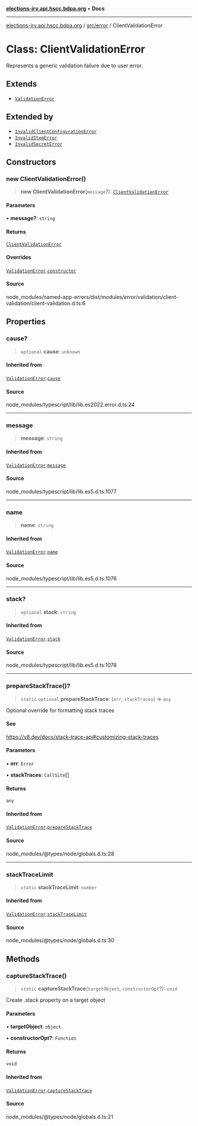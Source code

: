 [**elections-irv.api.hscc.bdpa.org**](../../../README.md) • **Docs**

***

[elections-irv.api.hscc.bdpa.org](../../../README.md) / [src/error](../README.md) / ClientValidationError

# Class: ClientValidationError

Represents a generic validation failure due to user error.

## Extends

- [`ValidationError`](ValidationError.md)

## Extended by

- [`InvalidClientConfigurationError`](InvalidClientConfigurationError.md)
- [`InvalidItemError`](InvalidItemError.md)
- [`InvalidSecretError`](InvalidSecretError.md)

## Constructors

### new ClientValidationError()

> **new ClientValidationError**(`message`?): [`ClientValidationError`](ClientValidationError.md)

#### Parameters

• **message?**: `string`

#### Returns

[`ClientValidationError`](ClientValidationError.md)

#### Overrides

[`ValidationError`](ValidationError.md).[`constructor`](ValidationError.md#constructors)

#### Source

node\_modules/named-app-errors/dist/modules/error/validation/client-validation/client-validation.d.ts:6

## Properties

### cause?

> `optional` **cause**: `unknown`

#### Inherited from

[`ValidationError`](ValidationError.md).[`cause`](ValidationError.md#cause)

#### Source

node\_modules/typescript/lib/lib.es2022.error.d.ts:24

***

### message

> **message**: `string`

#### Inherited from

[`ValidationError`](ValidationError.md).[`message`](ValidationError.md#message)

#### Source

node\_modules/typescript/lib/lib.es5.d.ts:1077

***

### name

> **name**: `string`

#### Inherited from

[`ValidationError`](ValidationError.md).[`name`](ValidationError.md#name)

#### Source

node\_modules/typescript/lib/lib.es5.d.ts:1076

***

### stack?

> `optional` **stack**: `string`

#### Inherited from

[`ValidationError`](ValidationError.md).[`stack`](ValidationError.md#stack)

#### Source

node\_modules/typescript/lib/lib.es5.d.ts:1078

***

### prepareStackTrace()?

> `static` `optional` **prepareStackTrace**: (`err`, `stackTraces`) => `any`

Optional override for formatting stack traces

#### See

https://v8.dev/docs/stack-trace-api#customizing-stack-traces

#### Parameters

• **err**: `Error`

• **stackTraces**: `CallSite`[]

#### Returns

`any`

#### Inherited from

[`ValidationError`](ValidationError.md).[`prepareStackTrace`](ValidationError.md#preparestacktrace)

#### Source

node\_modules/@types/node/globals.d.ts:28

***

### stackTraceLimit

> `static` **stackTraceLimit**: `number`

#### Inherited from

[`ValidationError`](ValidationError.md).[`stackTraceLimit`](ValidationError.md#stacktracelimit)

#### Source

node\_modules/@types/node/globals.d.ts:30

## Methods

### captureStackTrace()

> `static` **captureStackTrace**(`targetObject`, `constructorOpt`?): `void`

Create .stack property on a target object

#### Parameters

• **targetObject**: `object`

• **constructorOpt?**: `Function`

#### Returns

`void`

#### Inherited from

[`ValidationError`](ValidationError.md).[`captureStackTrace`](ValidationError.md#capturestacktrace)

#### Source

node\_modules/@types/node/globals.d.ts:21
